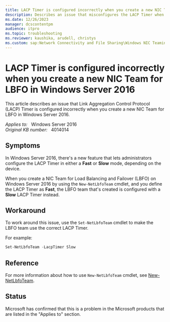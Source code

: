 ```yaml
---
title: LACP Timer is configured incorrectly when you create a new NIC Team for LBFO in Windows Server 2016
description: Describes an issue that misconfigures the LACP Timer when you create a new NIC Team for LBFO in Windows Server 2016. A workaround is provided.
ms.date: 12/26/2023
manager: dcscontentpm
audience: itpro
ms.topic: troubleshooting
ms.reviewer: kaushika, arudell, christys
ms.custom: sap:Network Connectivity and File Sharing\Windows NIC Teaming (Load Balance Failover), csstroubleshoot
---
```

# LACP Timer is configured incorrectly when you create a new NIC Team for LBFO in Windows Server 2016

This article describes an issue that Link Aggregation Control Protocol (LACP) Timer is configured incorrectly when you create a new NIC Team for LBFO in Windows Server 2016.

_Applies to:_ &nbsp; Windows Server 2016  
_Original KB number:_ &nbsp; 4014014

## Symptoms

In Windows Server 2016, there's a new feature that lets administrators configure the LACP Timer in either a **Fast** or **Slow** mode, depending on the device.
  
When you create a NIC Team for Load Balancing and Failover (LBFO) on Windows Server 2016 by using the `New-NetLbfoTeam` cmdlet, and you define the LACP Timer as **Fast**, the LBFO team that's created is configured with a **Slow** LACP Timer instead.  

## Workaround

To work around this issue, use the `Set-NetLbfoTeam` cmdlet to make the LBFO team use the correct LACP Timer.  

For example:

```powershell  
Set-NetLbfoTeam -LacpTimer Slow
```

## Reference

For more information about how to use `New-NetLbfoTeam` cmdlet, see [New-NetLbfoTeam](/powershell/module/netlbfo/new-netlbfoteam).

## Status

Microsoft has confirmed that this is a problem in the Microsoft products that are listed in the "Applies to" section.
